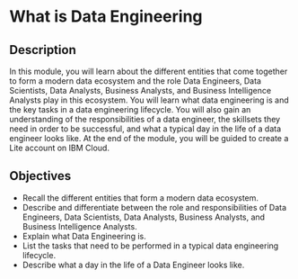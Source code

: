 # What is Data Engineering <br/>

## Description <br/>
In this module, you will learn about the different entities that come together to form a modern data ecosystem and the role Data Engineers, Data Scientists, Data Analysts, Business Analysts, and Business Intelligence Analysts play in this ecosystem. You will learn what data engineering is and the key tasks in a data engineering lifecycle. You will also gain an understanding of the responsibilities of a data engineer, the skillsets they need in order to be successful, and what a typical day in the life of a data engineer looks like. At the end of the module, you will be guided to create a Lite account on IBM Cloud. <br/>

## Objectives <br/>
* Recall the different entities that form a modern data ecosystem.
* Describe and differentiate between the role and responsibilities of Data Engineers, Data Scientists, Data Analysts, Business Analysts, and Business Intelligence Analysts.
* Explain what Data Engineering is.
* List the tasks that need to be performed in a typical data engineering lifecycle.
* Describe what a day in the life of a Data Engineer looks like.